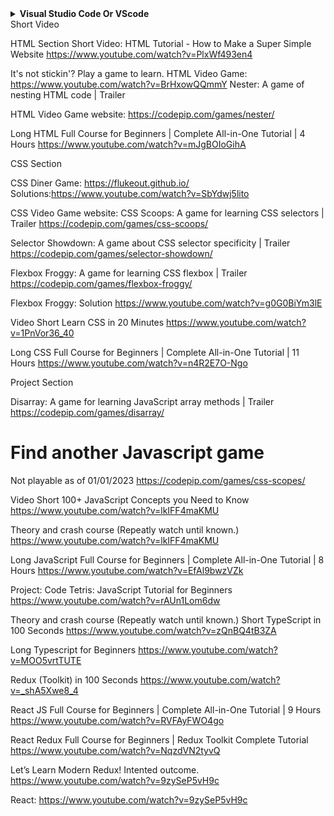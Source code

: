 <details>
  <summary>
    <b>
      Visual Studio Code Or VScode
    </b>
  </summary>

VScode: 
https://www.youtube.com/watch?v=JPZsB_6yHVo

VS Code
https://code.visualstudio.com/docs/introvideos/basics

Vscode Landing Page
https://code.visualstudio.com/ 

</details>
Short Video

HTML Section
Short Video:
HTML Tutorial - How to Make a Super Simple Website
https://www.youtube.com/watch?v=PlxWf493en4

It's not stickin'? Play a game to learn.
HTML Video Game: 
https://www.youtube.com/watch?v=BrHxowQQmmY
Nester: A game of nesting HTML code | Trailer

HTML Video Game website:
https://codepip.com/games/nester/

Long
HTML Full Course for Beginners | Complete All-in-One Tutorial | 4 Hours
https://www.youtube.com/watch?v=mJgBOIoGihA

<!-- End HTML -->
CSS Section

CSS Diner Game: https://flukeout.github.io/ Solutions:https://www.youtube.com/watch?v=SbYdwj5lito

CSS Video Game website:
CSS Scoops: A game for learning CSS selectors | Trailer
https://codepip.com/games/css-scoops/

Selector Showdown: A game about CSS selector specificity | Trailer
https://codepip.com/games/selector-showdown/

Flexbox Froggy: A game for learning CSS flexbox | Trailer
https://codepip.com/games/flexbox-froggy/

Flexbox Froggy: Solution
https://www.youtube.com/watch?v=g0G0BiYm3lE

Video
Short
Learn CSS in 20 Minutes
https://www.youtube.com/watch?v=1PnVor36_40

Long
CSS Full Course for Beginners | Complete All-in-One Tutorial | 11 Hours
https://www.youtube.com/watch?v=n4R2E7O-Ngo

Project Section
<!-- End CSS -->

Disarray: A game for learning JavaScript array methods | Trailer
https://codepip.com/games/disarray/
# Find another Javascript game

Not playable as of 01/01/2023
https://codepip.com/games/css-scopes/

Video
Short 
100+ JavaScript Concepts you Need to Know
https://www.youtube.com/watch?v=lkIFF4maKMU

Theory and crash course (Repeatly watch until known.)
https://www.youtube.com/watch?v=lkIFF4maKMU

Long
JavaScript Full Course for Beginners | Complete All-in-One Tutorial | 8 Hours
https://www.youtube.com/watch?v=EfAl9bwzVZk

Project:
Code Tetris: JavaScript Tutorial for Beginners
https://www.youtube.com/watch?v=rAUn1Lom6dw
<!-- End JavaScript -->


Theory and crash course (Repeatly watch until known.)
Short
TypeScript in 100 Seconds
https://www.youtube.com/watch?v=zQnBQ4tB3ZA

Long 
Typescript for Beginners
https://www.youtube.com/watch?v=MOO5vrtTUTE
<!-- End TypeScript -->

Redux (Toolkit) in 100 Seconds
https://www.youtube.com/watch?v=_shA5Xwe8_4
<!-- End Redux and Redux Toolkit -->

React JS Full Course for Beginners | Complete All-in-One Tutorial | 9 Hours
https://www.youtube.com/watch?v=RVFAyFWO4go

React Redux Full Course for Beginners | Redux Toolkit Complete Tutorial
https://www.youtube.com/watch?v=NqzdVN2tyvQ

Let’s Learn Modern Redux!
Intented outcome.
https://www.youtube.com/watch?v=9zySeP5vH9c

React:
https://www.youtube.com/watch?v=9zySeP5vH9c
<!-- End React -->
